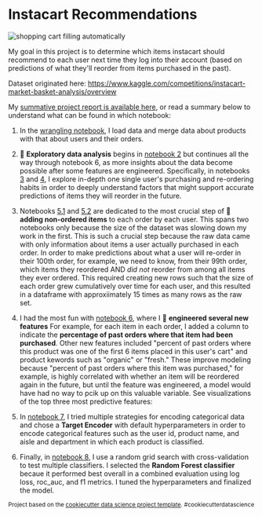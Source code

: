 # Instacart Recommendations 

![shopping cart filling automatically](https://upload.wikimedia.org/wikipedia/commons/1/1c/NutEdVolunteerMaggie.jpg)

My goal in this project is to determine which items instacart should recommend to each user next time they log into their account (based on predictions of what they'll reorder from items purchased in the past). 

Dataset originated here: https://www.kaggle.com/competitions/instacart-market-basket-analysis/overview

My [summative project report is available here](https://github.com/fractaldatalearning/Capstone2/blob/main/reports/Katin_Capstone2_Report.pdf), or read a summary below to understand what can be found in which notebook:

1. In the [wrangling notebook](https://github.com/fractaldatalearning/Capstone2/blob/main/notebooks/1-kl-wrangling.ipynb), I load data and merge data about products with that about users and their orders. 

2. 💜 **Exploratory data analysis** begins in [notebook 2](https://github.com/fractaldatalearning/Capstone2/blob/main/notebooks/2-kl-eda-w-data-direct-from-wrangling.ipynb) but continues all the way through notebook 6, as more insights about the data become possible after some features are engineered. Specifically, in notebooks [3](https://github.com/fractaldatalearning/Capstone2/blob/main/notebooks/3-kl-eda-w-single-user.ipynb) and [4](https://github.com/fractaldatalearning/Capstone2/blob/main/notebooks/4-kl-eda-modeling-w-single-user.ipynb), I explore in-depth one single user's purchasing and re-ordering habits in order to deeply understand factors that might support accurate predictions of items they will reorder in the future. 

3. Notebooks [5.1](https://github.com/fractaldatalearning/Capstone2/blob/main/notebooks/5.1-kl-preprocess-select-users-add-rows.ipynb) and [5.2](https://github.com/fractaldatalearning/Capstone2/blob/main/notebooks/5.2-kl-preprocess-get-usable-data.ipynb) are dedicated to the most crucial step of 💜 **adding non-ordered items** to each order by each user. This spans two notebooks only because the size of the dataset was slowing down my work in the first. This is such a crucial step because the raw data came with only information about items a user actually purchased in each order. In order to make predictions about what a user will re-order in their 100th order, for example, we need to know, from their 99th order, which items they reordered AND *did not* reorder from among all items they ever ordered. This required creating new rows such that the size of each order grew cumulatively over time for each user, and this resulted in a dataframe with approxiimately 15 times as many rows as the raw set.  

4. I had the most fun with [notebook 6](https://github.com/fractaldatalearning/Capstone2/blob/main/notebooks/6-kl-preprocess-feature-engineer.ipynb), where I 💜 **engineered several new features** For example, for each item in each order, I added a column to indicate the **percentage of past orders where that item had been purchased**. Other new features included "percent of past orders where this product was one of the first 6 items placed in this user's cart" and product kewords such as "organic" or "fresh." These improve modeling because "percent of past orders where this item was purchased," for example, is highly correlated with whether an item will be reordered again in the future, but until the feature was engineered, a model would have had no way to pcik up on this valuable variable. See visualizations of the top three most predictive features:

5. In [notebook 7](https://github.com/fractaldatalearning/Capstone2/blob/main/notebooks/7-kl-preprocess-encoding.ipynb), I tried multiple strategies for encoding categorical data and chose a **Target Encoder** with default hyperparameters in order to encode categorical features such as the user id, product name, and aisle and department in which each product is classified. 

6. Finally, in [notebook 8](https://github.com/fractaldatalearning/Capstone2/blob/main/notebooks/8-kl-modeling.ipynb), I use a random grid search with cross-validation to test multiple classifiers. I selected the **Random Forest classifier** becaue it performed best overall in a combined evaluation using log loss, roc_auc, and f1 metrics. I tuned the hyperparameters and finalized the model. 

<p><small>Project based on the <a target="_blank" href="https://drivendata.github.io/cookiecutter-data-science/">cookiecutter data science project template</a>. #cookiecutterdatascience</small></p>
